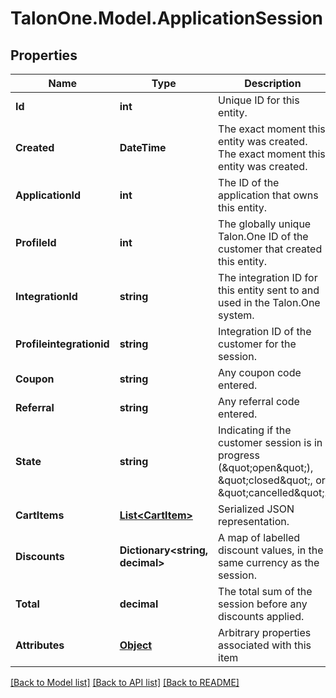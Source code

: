 
# TalonOne.Model.ApplicationSession

## Properties

Name | Type | Description | Notes
------------ | ------------- | ------------- | -------------
**Id** | **int** | Unique ID for this entity. | 
**Created** | **DateTime** | The exact moment this entity was created. The exact moment this entity was created. | 
**ApplicationId** | **int** | The ID of the application that owns this entity. | 
**ProfileId** | **int** | The globally unique Talon.One ID of the customer that created this entity. | [optional] 
**IntegrationId** | **string** | The integration ID for this entity sent to and used in the Talon.One system. | 
**Profileintegrationid** | **string** | Integration ID of the customer for the session. | [optional] 
**Coupon** | **string** | Any coupon code entered. | 
**Referral** | **string** | Any referral code entered. | 
**State** | **string** | Indicating if the customer session is in progress (\&quot;open\&quot;), \&quot;closed\&quot;, or \&quot;cancelled\&quot;. | 
**CartItems** | [**List&lt;CartItem&gt;**](CartItem.md) | Serialized JSON representation. | 
**Discounts** | **Dictionary&lt;string, decimal&gt;** | A map of labelled discount values, in the same currency as the session. | 
**Total** | **decimal** | The total sum of the session before any discounts applied. | 
**Attributes** | [**Object**](.md) | Arbitrary properties associated with this item | [optional] 

[[Back to Model list]](../README.md#documentation-for-models)
[[Back to API list]](../README.md#documentation-for-api-endpoints)
[[Back to README]](../README.md)

